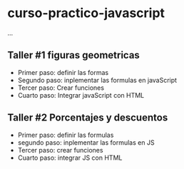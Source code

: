 # curso-practico-javascript

...

## Taller #1 figuras geometricas

- Primer paso: definir las formas
- Segundo paso: inplementar las formulas en javaScript
- Tercer paso: Crear funciones
- Cuarto paso: Integrar javaScript con HTML

## Taller #2 Porcentajes y descuentos 

- Primer paso: definir las formulas 
- segundo paso: inplementar las formulas en JS
- Tercer paso: crear funciones 
- Cuarto paso: integrar JS con HTML